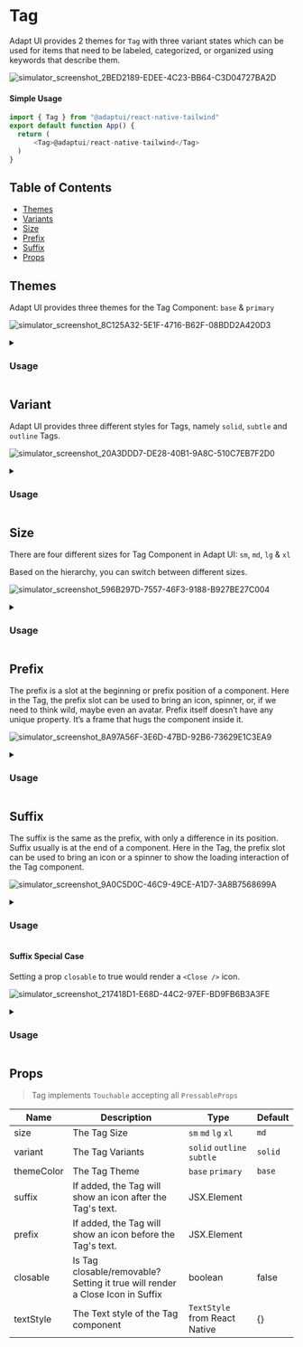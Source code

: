 # Tag

Adapt UI provides 2 themes for `Tag` with three variant states which can be used
for items that need to be labeled, categorized, or organized using keywords that
describe them.

![simulator_screenshot_2BED2189-EDEE-4C23-BB64-C3D04727BA2D](https://user-images.githubusercontent.com/35562287/203706034-1e8487da-52fb-4331-84d6-f6b9d0d7e24f.png)

#### Simple Usage

```js
import { Tag } from "@adaptui/react-native-tailwind"
export default function App() {
  return (
      <Tag>@adaptui/react-native-tailwind</Tag>
  )
}
```

## Table of Contents

- [Themes](#themes)
- [Variants](#variants)
- [Size](#size)
- [Prefix](#prefix)
- [Suffix](#suffix)
- [Props](#props)

## Themes

Adapt UI provides three themes for the Tag Component: `base` & `primary`

![simulator_screenshot_8C125A32-5E1F-4716-B62F-08BDD2A420D3](https://user-images.githubusercontent.com/35562287/203707882-abd893c1-6cc0-4964-82e7-fae050cbe991.png)

<details>

<summary>
  <h3>Usage</h3>
</summary>

```js
import { Box, Tag } from "@adaptui/react-native-tailwind"
export default function App() {
  return (
    <>
      <Box style={tailwind.style("my-2")}>
        <Tag />
      </Box>
      <Box style={tailwind.style("my-2")}>
        <Tag themeColor="primary" />
      </Box>
    </>
  )
}

```
</details>

## Variant

Adapt UI provides three different styles for Tags, namely `solid`, `subtle` and `outline` Tags.

![simulator_screenshot_20A3DDD7-DE28-40B1-9A8C-510C7EB7F2D0](https://user-images.githubusercontent.com/35562287/203710272-fe25d68c-fbf1-4f77-805b-4f779ef7b554.png)

<details>

<summary>
  <h3>Usage</h3>
</summary>
  
```js
import { Box, Tag } from "@adaptui/react-native-tailwind"
export default function App() {
  return (
    <>
      <Box style={tailwind.style("my-2")}>
        <Tag />
      </Box>
      <Box style={tailwind.style("my-2")}>
        <Tag variant="subtle" />e
      </Box>
      <Box style={tailwind.style("my-2")}>
        <Tag variant="outline" />
      </Box>
    </>
  )
}
```
</details>

## Size

There are four different sizes for Tag Component in Adapt UI: `sm`, `md`, `lg` & `xl`

Based on the hierarchy, you can switch between different sizes.

![simulator_screenshot_596B297D-7557-46F3-9188-B927BE27C004](https://user-images.githubusercontent.com/35562287/203711080-bca70ab7-5b53-4e8e-834c-a1a12f3b1e79.png)

<details>

<summary>
  <h3>Usage</h3>
</summary>
  
```js
import { Box, Tag } from "@adaptui/react-native-tailwind"
export default function App() {
  return (
    <>
      <Box style={tailwind.style("my-2")}>
        <Tag size="sm">Continue<Tag/>
      </Box>
      <Box style={tailwind.style("my-2")}>
        <Tag>Continue<Tag/>
      </Box>
      <Box style={tailwind.style("my-2")}>
        <Tag size="lg">Continue<Tag/>
      </Box>
      <Box style={tailwind.style("my-2")}>
        <Tag size="xl">Continue<Tag/>
      </Box>
    </>
  )
}
```
</details>

## Prefix

The prefix is a slot at the beginning or prefix position of a component. Here in
the Tag, the prefix slot can be used to bring an icon, spinner, or, if we need
to think wild, maybe even an avatar. Prefix itself doesn’t have any unique
property. It’s a frame that hugs the component inside it.

![simulator_screenshot_8A97A56F-3E6D-47BD-92B6-73629E1C3EA9](https://user-images.githubusercontent.com/35562287/203711181-834d20b9-5e1a-4c06-b10b-f9ba7e2fdfde.png)

<details>

<summary>
  <h3>Usage</h3>
</summary>
  
```js
import { Tag, useTheme, Icon, Location } from "@adaptui/react-native-tailwind"

export default function App() {
  const tailwind = useTheme();
  return (
    <>
      <Tag
        prefix={<Icon icon={<Location />} />}
        style={tailwind.style("my-1")}
        themeColor="primary"
        variant="outline"
      >
        Chennai
      </Tag>
    </>
  )
}
```
</details>

## Suffix

The suffix is the same as the prefix, with only a difference in its position.
Suffix usually is at the end of a component. Here in the Tag, the prefix slot
can be used to bring an icon or a spinner to show the loading interaction of the
Tag component.

![simulator_screenshot_9A0C5D0C-46C9-49CE-A1D7-3A8B7568699A](https://user-images.githubusercontent.com/35562287/203711832-effe5849-7a49-49db-ad41-b247ac34a35a.png)

<details>

<summary>
  <h3>Usage</h3>
</summary>
  
```js
import { Tag, useTheme, Icon, CaretRight } from "@adaptui/react-native-tailwind"

export default function App() {
  const tailwind = useTheme();
  return (
    <>
      <Tag
        suffix={<Icon icon={<CaretRight />} />}
        style={tailwind.style("my-1")}
        themeColor="primary"
        variant="subtle"
      >
        Primary Subtle
      </Tag>
    </>
  )
}
```
</details>

#### Suffix Special Case

Setting a prop `closable` to true would render a `<Close />` icon.

![simulator_screenshot_217418D1-E68D-44C2-97EF-BD9FB6B3A3FE](https://user-images.githubusercontent.com/35562287/203712282-034ce7f5-0883-4a72-aeb8-049f3dadcab0.png)

<details>

<summary>
  <h3>Usage</h3>
</summary>
  
```js
import { Tag, useTheme } from "@adaptui/react-native-tailwind"

export default function App() {
  const tailwind = useTheme();
  return (
    <>
      <Tag closable style={tailwind.style("my-1")} themeColor="primary">
        Close
      </Tag>
    </>
  )
}

```
</details>

## Props

> Tag implements `Touchable` accepting all `PressableProps`

| Name       | Description                                                                   | Type                          | Default |
|------------|-------------------------------------------------------------------------------|-------------------------------|---------|
| size       | The Tag Size                                                                  | `sm` `md` `lg` `xl`           | `md`    |
| variant    | The Tag Variants                                                              | `solid` `outline` `subtle`    | `solid` |
| themeColor | The Tag Theme                                                                 | `base` `primary`              | `base`  |
| suffix     | If added, the Tag will show an icon after the Tag's text.                     | JSX.Element                   |         |
| prefix     | If added, the Tag will show an icon before the Tag's text.                    | JSX.Element                   |         |
| closable   | Is Tag closable/removable? Setting it true will render a Close Icon in Suffix | boolean                       | false   |
| textStyle  | The Text style of the Tag component                                           | `TextStyle` from React Native | {}      |
